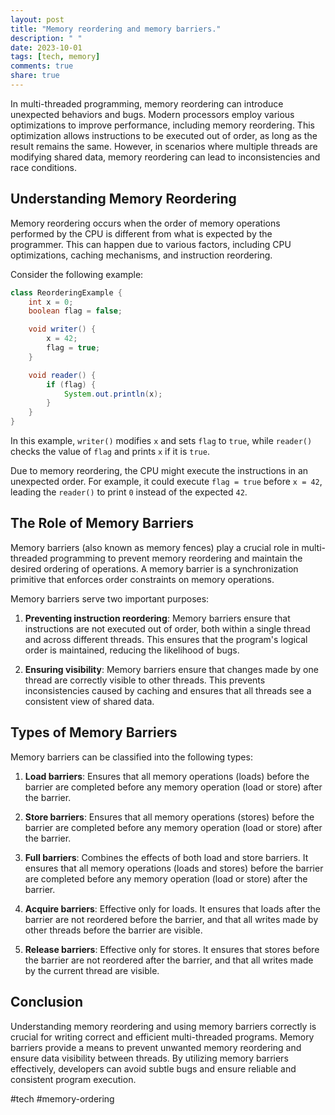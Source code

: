 ```yaml
---
layout: post
title: "Memory reordering and memory barriers."
description: " "
date: 2023-10-01
tags: [tech, memory]
comments: true
share: true
---
```


In multi-threaded programming, memory reordering can introduce unexpected behaviors and bugs. Modern processors employ various optimizations to improve performance, including memory reordering. This optimization allows instructions to be executed out of order, as long as the result remains the same. However, in scenarios where multiple threads are modifying shared data, memory reordering can lead to inconsistencies and race conditions.

## Understanding Memory Reordering

Memory reordering occurs when the order of memory operations performed by the CPU is different from what is expected by the programmer. This can happen due to various factors, including CPU optimizations, caching mechanisms, and instruction reordering.

Consider the following example:

```java
class ReorderingExample {
    int x = 0;
    boolean flag = false;

    void writer() {
        x = 42;
        flag = true;
    }

    void reader() {
        if (flag) {
            System.out.println(x);
        }
    }
}
```

In this example, `writer()` modifies `x` and sets `flag` to `true`, while `reader()` checks the value of `flag` and prints `x` if it is `true`. 

Due to memory reordering, the CPU might execute the instructions in an unexpected order. For example, it could execute `flag = true` before `x = 42`, leading the `reader()` to print `0` instead of the expected `42`.

## The Role of Memory Barriers

Memory barriers (also known as memory fences) play a crucial role in multi-threaded programming to prevent memory reordering and maintain the desired ordering of operations. A memory barrier is a synchronization primitive that enforces order constraints on memory operations.

Memory barriers serve two important purposes:

1. **Preventing instruction reordering**: Memory barriers ensure that instructions are not executed out of order, both within a single thread and across different threads. This ensures that the program's logical order is maintained, reducing the likelihood of bugs.

2. **Ensuring visibility**: Memory barriers ensure that changes made by one thread are correctly visible to other threads. This prevents inconsistencies caused by caching and ensures that all threads see a consistent view of shared data.

## Types of Memory Barriers

Memory barriers can be classified into the following types:

1. **Load barriers**: Ensures that all memory operations (loads) before the barrier are completed before any memory operation (load or store) after the barrier.

2. **Store barriers**: Ensures that all memory operations (stores) before the barrier are completed before any memory operation (load or store) after the barrier.

3. **Full barriers**: Combines the effects of both load and store barriers. It ensures that all memory operations (loads and stores) before the barrier are completed before any memory operation (load or store) after the barrier.

4. **Acquire barriers**: Effective only for loads. It ensures that loads after the barrier are not reordered before the barrier, and that all writes made by other threads before the barrier are visible.

5. **Release barriers**: Effective only for stores. It ensures that stores before the barrier are not reordered after the barrier, and that all writes made by the current thread are visible.

## Conclusion

Understanding memory reordering and using memory barriers correctly is crucial for writing correct and efficient multi-threaded programs. Memory barriers provide a means to prevent unwanted memory reordering and ensure data visibility between threads. By utilizing memory barriers effectively, developers can avoid subtle bugs and ensure reliable and consistent program execution.

#tech #memory-ordering